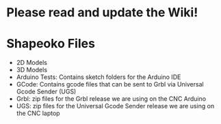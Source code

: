 # Please read and update the Wiki!

# Shapeoko Files
- 2D Models
- 3D Models
- Arduino Tests: Contains sketch folders for the Arduino IDE
- GCode: Contains gcode files that can be sent to Grbl via Universal Gcode Sender (UGS)
- Grbl: zip files for the Grbl release we are using on the CNC Arduino
- UGS: zip files for the Universal Gcode Sender release we are using on the CNC laptop
